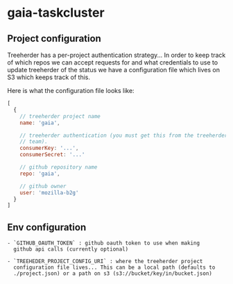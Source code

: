 # gaia-taskcluster

## Project configuration

Treeherder has a per-project authentication strategy... In order to keep
track of which repos we can accept requests for and what credentials to
use to update treeherder of the status we have a configuration file
which lives on S3 which keeps track of this.

Here is what the configuration file looks like:

```js
[
  {
    // treeherder project name
    name: 'gaia',

    // treeherder authentication (you must get this from the treeherder
    // team).
    consumerKey: '...',
    consumerSecret: '...'

    // github repository name
    repo: 'gaia',

    // github owner 
    user: 'mozilla-b2g'
  }
]
```

## Env configuration

    - `GITHUB_OAUTH_TOKEN` : github oauth token to use when making
      github api calls (currently optional)

    - `TREEHEDER_PROJECT_CONFIG_URI` : where the treeherder project
      configuration file lives... This can be a local path (defaults to
      ./project.json) or a path on s3 (s3://bucket/key/in/bucket.json)
